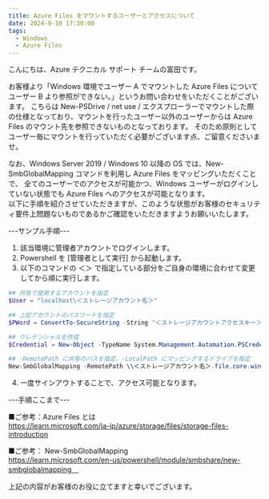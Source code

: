 ```yaml
---
title: Azure Files をマウントするユーザーとアクセスについて
date: 2024-9-10 17:30:00
tags:
  - Windows
  - Azure Files
---
```


こんにちは、Azure テクニカル サポート チームの富田です。  

お客様より「Windows 環境でユーザー A でマウントした Azure Files についてユーザー B より参照ができない。」というお問い合わせをいただくことがございます。 
こちらは New-PSDrive / net use / エクスプローラーでマウントした際の仕様となっており、マウントを行ったユーザー以外のユーザーからは Azure Files のマウント先を参照できないものとなっております。 
そのため原則としてユーザー毎にマウントを行っていただく必要がございます点、ご留意くださいませ。 

<!-- more -->

なお、Windows Server 2019 / Windows 10 以降の OS では、New-SmbGlobalMapping コマンドを利用し Azure Files をマッピングいただくことで、 全てのユーザーでのアクセスが可能かつ、Windows ユーザーがログインしていない状態でも Azure Files へのアクセスが可能となります。  
以下に手順を紹介させていただきますが、このような状態がお客様のセキュリティ要件上問題ないものであるかご確認をいただきますようお願いいたします。

---サンプル手順--- 

1. 該当環境に管理者アカウントでログインします。 
2. Powershell を [管理者として実行] から起動します。 
3. 以下のコマンドの ＜＞ で指定している部分をご自身の環境に合わせて変更してから順に実行します。 

```PowerShell
## 共有で使用するアカウントを指定 
$User = "localhost\＜ストレージアカウント名＞" 

## 上記アカウントのパスワードを指定 
$PWord = ConvertTo-SecureString -String "＜ストレージアカウントアクセスキー＞" -AsPlainText -Force 

## クレデンシャルを作成 
$Credential = New-Object -TypeName System.Management.Automation.PSCredential -ArgumentList $User, $PWord 

## -RemotePath に共有のパスを指定、-LocalPath にマッピングするドライブを指定 
New-SmbGlobalMapping -RemotePath \\＜ストレージアカウント名＞.file.core.windows.net\＜ファイル共有名＞ -Credential $Credential -LocalPath Z: -Persistent $True 
```

4. 一度サインアウトすることで、アクセス可能となります。 

---手順ここまで--- 

■ご参考：Azure Files とは  
https://learn.microsoft.com/ja-jp/azure/storage/files/storage-files-introduction

■ご参考： New-SmbGlobalMapping  
https://learn.microsoft.com/en-us/powershell/module/smbshare/new-smbglobalmapping　 

上記の内容がお客様のお役に立てますと幸いでございます。 

